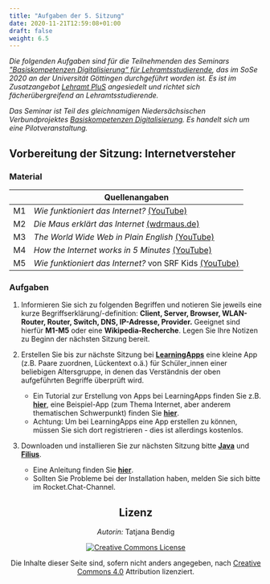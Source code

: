 ```yaml
---
title: "Aufgaben der 5. Sitzung"
date: 2020-11-21T12:59:08+01:00
draft: false
weight: 6.5
---
```


*Die folgenden Aufgaben sind für die Teilnehmenden des  Seminars ["Basiskompetenzen Digitalisierung“ für Lehramtsstudierende](https://univz.uni-goettingen.de/qisserver/rds?state=verpublish&status=init&vmfile=no&moduleCall=webInfo&publishConfFile=webInfo&publishSubDir=veranstaltung&veranstaltung.veranstid=262605), das im SoSe 2020 an der Universität Göttingen durchgeführt worden ist. Es ist im Zusatzangebot [Lehramt PluS](https://www.uni-goettingen.de/lehramtplus) angesiedelt und richtet sich fächerübergreifend an Lehramtsstudierende.*

*Das Seminar ist Teil des gleichnamigen Niedersächsischen Verbundprojektes [Basiskompetenzen Digitalisierung](http://www.lehrerbildungsverbund-niedersachsen.de/index.php?s=ProjektBasiskompetenzenDigitalisierung). Es handelt sich um eine Pilotveranstaltung.*


##  Vorbereitung der Sitzung: Internetversteher

### Material

|  | Quellenangaben |
| -------- | -------- |
| M1     |  *Wie funktioniert das Internet?* [(YouTube)](https://www.youtube.com/watch?v=1_KoWO6OQUQ) |
| M2     |  *Die Maus erklärt das Internet* [(wdrmaus.de)](https://www.wdrmaus.de/filme/sachgeschichten/internet.php5) |
| M3 | *The World Wide Web in Plain English*   [(YouTube)](https://www.youtube.com/watch?v=xfv-dNGfW8A)|
| M4 | *How the Internet works in 5 Minutes*  [(YouTube)](https://www.youtube.com/watch?v=7_LPdttKXPc)|
| M5 | *Wie funktioniert das Internet?* von SRF Kids [(YouTube)](https://www.youtube.com/watch?v=e9FJPnFQWi8)|


### Aufgaben

1. Informieren Sie sich zu folgenden Begriffen und notieren Sie jeweils eine kurze Begriffserklärung/-definition: **Client, Server, Browser, WLAN-Router, Router, Switch, DNS, IP-Adresse, Provider.** Geeignet sind hierfür **M1-M5** oder eine **Wikipedia-Recherche**. Legen Sie Ihre Notizen zu Beginn der nächsten Sitzung bereit.

2. Erstellen Sie bis zur nächste Sitzung bei [**LearningApps**](https://learningapps.org) eine kleine App (z.B. Paare zuordnen, Lückentext o.ä.) für Schüler_innen einer beliebigen Altersgruppe, in denen das Verständnis der oben aufgeführten Begriffe überprüft wird.
    * Ein Tutorial zur Erstellung von Apps bei LearningApps finden Sie z.B. [**hier**](https://www.youtube.com/watch?v=5ROqJDx2ybc), eine Beispiel-App (zum Thema Internet, aber anderem thematischen Schwerpunkt) finden Sie [**hier**](https://learningapps.org/7560938).
    * Achtung: Um bei LearningApps eine App erstellen zu können, müssen Sie sich dort registrieren - dies ist allerdings kostenlos.

3. Downloaden und installieren Sie zur nächsten Sitzung bitte [**Java**](https://www.java.com/de/download/) und [**Filius**](https://www.lernsoftware-filius.de/Herunterladen).
   * Eine Anleitung finden Sie [**hier**](https://1drv.ms/p/s!Aj2UGTMpU8pvhjWtXh-BeOcdrRgl?e=z2PGpH).
   * Sollten Sie Probleme bei der Installation haben, melden Sie sich bitte im Rocket.Chat-Channel.   


<center>

## Lizenz
*Autorin:* Tatjana Bendig


<a rel="license" href="http://creativecommons.org/licenses/by/4.0/"><img alt="Creative Commons License" style="border-width:0" src="https://i.creativecommons.org/l/by/4.0/88x31.png" /></a><br/><p>Die Inhalte dieser Seite sind, sofern nicht anders angegeben, nach <a rel="license" href="http://creativecommons.org/licenses/by/4.0/">Creative Commons 4.0</a> Attribution lizenziert.</p>

</center>
